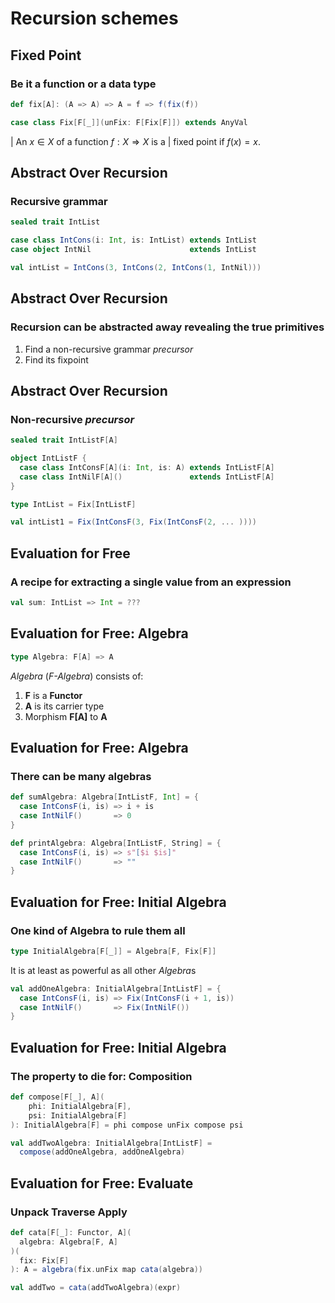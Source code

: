 # Recursion schemes

## Fixed Point

### Be it a function or a data type

```scala
def fix[A]: (A => A) => A = f => f(fix(f))

case class Fix[F[_]](unFix: F[Fix[F]]) extends AnyVal
```

| An $x \in X$ of a function $f: X \Rightarrow X$ is a
| fixed point if $f(x) = x$.

## Abstract Over Recursion

### Recursive grammar

```scala
sealed trait IntList

case class IntCons(i: Int, is: IntList) extends IntList
case object IntNil                      extends IntList
```
```scala
val intList = IntCons(3, IntCons(2, IntCons(1, IntNil)))
```

## Abstract Over Recursion

### Recursion can be abstracted away revealing the true primitives

1. Find a non-recursive grammar *precursor*
2. Find its fixpoint

## Abstract Over Recursion

### Non-recursive *precursor*

```scala
sealed trait IntListF[A]

object IntListF {
  case class IntConsF[A](i: Int, is: A) extends IntListF[A]
  case class IntNilF[A]()               extends IntListF[A]
}

type IntList = Fix[IntListF]

val intList1 = Fix(IntConsF(3, Fix(IntConsF(2, ... ))))
```

## Evaluation for Free

### A recipe for extracting a single value from an expression

```scala
val sum: IntList => Int = ???
```

## Evaluation for Free: Algebra

```scala
type Algebra: F[A] => A
```

*Algebra* (*F-Algebra*) consists of:

1. **F** is a **Functor**
2. **A** is its carrier type
3. Morphism **F[A]** to **A**

## Evaluation for Free: Algebra

### There can be many algebras

```scala
def sumAlgebra: Algebra[IntListF, Int] = {
  case IntConsF(i, is) => i + is
  case IntNilF()       => 0
}
```

```scala
def printAlgebra: Algebra[IntListF, String] = {
  case IntConsF(i, is) => s"[$i $is]"
  case IntNilF()       => ""
}
```

## Evaluation for Free: Initial Algebra

### One kind of Algebra to rule them all

```scala
type InitialAlgebra[F[_]] = Algebra[F, Fix[F]]
```

It is at least as powerful as all other *Algebra*s

```scala
val addOneAlgebra: InitialAlgebra[IntListF] = {
  case IntConsF(i, is) => Fix(IntConsF(i + 1, is))
  case IntNilF()       => Fix(IntNilF())
}
```

## Evaluation for Free: Initial Algebra

### The property to die for: Composition

```scala
def compose[F[_], A](
    phi: InitialAlgebra[F],
    psi: InitialAlgebra[F]
): InitialAlgebra[F] = phi compose unFix compose psi
```

```scala
val addTwoAlgebra: InitialAlgebra[IntListF] =
  compose(addOneAlgebra, addOneAlgebra)
```

## Evaluation for Free: Evaluate

### Unpack Traverse Apply

```scala
def cata[F[_]: Functor, A](
  algebra: Algebra[F, A]
)(
  fix: Fix[F]
): A = algebra(fix.unFix map cata(algebra))

val addTwo = cata(addTwoAlgebra)(expr)
```
